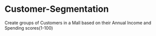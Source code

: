 # Customer-Segmentation
Create groups of Customers in a Mall  based on their Annual Income and Spending scores(1-100)
